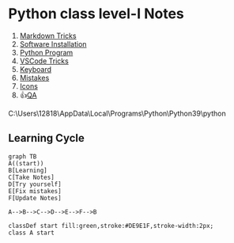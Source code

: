 # Python class level-I Notes

1. [Markdown Tricks](doc/markdownTricks.md)
2. [Software Installation](doc/installation.md)
3. [Python Program](doc/python.md)
4. [VSCode Tricks](doc/vscodeTricks.md)
5. [Keyboard](doc/keyboard.md)
6. [Mistakes](doc/mistakes.md)
7. [Icons](doc/myIcons.md)
8. 👍[QA](doc/questionAnswer.md)

C:\Users\12818\AppData\Local\Programs\Python\Python39\python

## Learning Cycle
```mermaid
graph TB
A((start))
B[Learning]
C[Take Notes]
D[Try yourself]
E[Fix mistakes]
F[Update Notes]

A-->B-->C-->D-->E-->F-->B

classDef start fill:green,stroke:#DE9E1F,stroke-width:2px;
class A start
```

  






